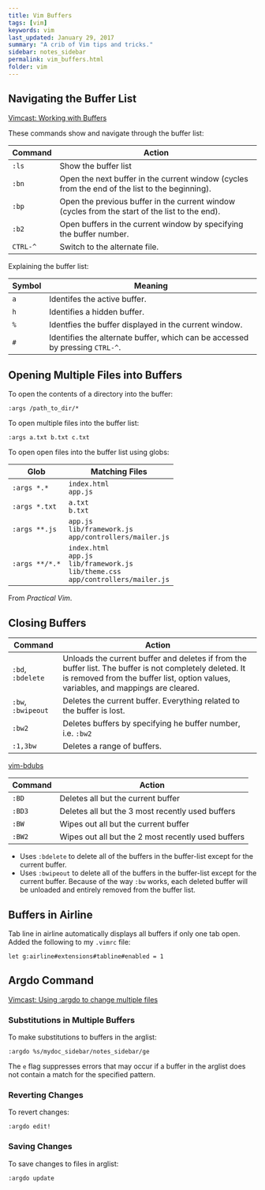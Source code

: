 ```yaml
---
title: Vim Buffers 
tags: [vim]
keywords: vim 
last_updated: January 29, 2017
summary: "A crib of Vim tips and tricks."
sidebar: notes_sidebar
permalink: vim_buffers.html
folder: vim 
---
```



## Navigating the Buffer List 

[Vimcast: Working with Buffers](http://vimcasts.org/episodes/working-with-buffers/)

These commands show and navigate through the buffer list: 

Command  | Action
----     |  ------
`:ls` |  Show the buffer list
`:bn` | Open the next buffer in the current window (cycles from the end of the list to the beginning).
`:bp` |  Open the previous buffer in the current window (cycles from the start of the list to the end).
`:b2` |  Open buffers in the current window by specifying the buffer number.
`CTRL-^` |   Switch to the alternate file.


Explaining the buffer list:

Symbol  |  Meaning
----     |  ------
`a`  | Identifes the active buffer.
`h` | Identifies a hidden buffer.
`%` | Identfies the buffer displayed in the current window.
`#` | Identifies the alternate buffer, which can be accessed by pressing `CTRL-^`.


## Opening Multiple Files into Buffers

To open the contents of a directory into the buffer:

```
:args /path_to_dir/*
```

To open multiple files into the buffer list:

```
:args a.txt b.txt c.txt 
```

To open open files into the buffer list using globs:

Glob | Matching Files
--- | ---
`:args *.*` | `index.html` <br/> `app.js`
`:args *.txt` | `a.txt` <br/> `b.txt`
`:args **.js` | `app.js` <br/> `lib/framework.js` <br/> `app/controllers/mailer.js`
`:args **/*.*` | `index.html` </br> `app.js` <br/> `lib/framework.js` <br/> `lib/theme.css` <br/>  `app/controllers/mailer.js`

From _Practical Vim_.

## Closing Buffers

Command  | Action
----     |  ------
`:bd`, `:bdelete` | Unloads the current buffer and deletes if from the buffer list. The buffer is not completely deleted. It is removed from the buffer list, option values, variables, and mappings are cleared.
`:bw`, `:bwipeout` | Deletes the current buffer. Everything related to the buffer is lost.
`:bw2` | Deletes buffers by specifying he buffer number, i.e. `:bw2`
`:1,3bw` | Deletes a range of buffers.


[vim-bdubs](https://github.com/jbranchaud/vim-bdubs)

Command  | Action
----     |  ------
`:BD`       | Deletes all but the current buffer
`:BD3`      | Deletes all but the 3 most recently used buffers
`:BW`       | Wipes out all but the current buffer
`:BW2`      | Wipes out all but the 2 most recently used buffers

* Uses `:bdelete` to delete all of the buffers in the buffer-list except for the current buffer.
* Uses `:bwipeout` to delete all of the buffers in the buffer-list except for the current buffer. Because of the
way `:bw` works, each deleted buffer will be unloaded and entirely removed from the buffer list.

## Buffers in Airline

Tab line in airline automatically displays all buffers if only one tab open. Added the following to my `.vimrc` file:

```
let g:airline#extensions#tabline#enabled = 1
```

## Argdo Command

[Vimcast: Using :argdo to change multiple files](http://vimcasts.org/episodes/using-argdo-to-change-multiple-files/)

### Substitutions in Multiple Buffers 

To make substitutions to buffers in the arglist:

```
:argdo %s/mydoc_sidebar/notes_sidebar/ge
```
The `e` flag suppresses errors that may occur if a buffer in the arglist does not contain a match for the specified pattern.

### Reverting Changes

To revert changes:

```
:argdo edit!
```

### Saving Changes

To save changes to files in arglist:

```
:argdo update
```
